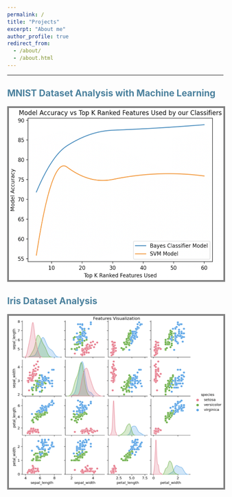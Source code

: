 ```yaml
---
permalink: /
title: "Projects"
excerpt: "About me"
author_profile: true
redirect_from: 
  - /about/
  - /about.html
---
```

***
<h2 style="color:#4b819d"> MNIST Dataset Analysis with Machine Learning </h2>

<p>
  <a href= "https://github.com/WK-EE/MNIST-DataAnalysis-ML" title="WK-EE MNIST Dataset Analysis">
    <img src= '/images/Model_Accuracy_vs_Top_K_Ranked_Features.png' alt= "Results Snapshot" 
         style= "width: 500px; 
              height: 400px; 
              border: #808080 4px solid;"
    />
  </a>
</p>



<h2 style="color:#4b819d"> Iris Dataset Analysis </h2>
<p>
  <a href= "https://github.com/WK-EE/Iris-Dataset-Analysis" title="WK-EE Iris Dataset Analysis">
    <img src= '/images/Features_Visualization.png' alt= "Results Snapshot"
         style = "width: 500px; height: 400px; border: #808080 4px solid"/>
  </a>
</p>


